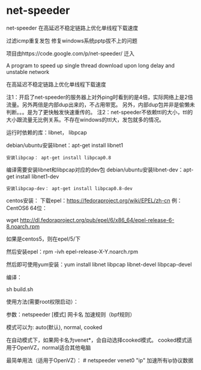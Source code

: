 # net-speeder
net-speeder 在高延迟不稳定链路上优化单线程下载速度 

过滤icmp重复发包
修复windows系统pptp拔不上的问题

项目由https://code.google.com/p/net-speeder/  迁入


A program to speed up single thread download upon long delay and unstable network

在高延迟不稳定链路上优化单线程下载速度

注1：开启了net-speeder的服务器上对外ping时看到的是4倍，实际网络上是2倍流量。另外两倍是内部dup出来的，不占用带宽。
另外，内部dup包并非是偷懒未判断。。。是为了更快触发快速重传的。
注2：net-speeder不依赖ttl的大小，ttl的大小跟流量无比例关系。不存在windows的ttl大，发包就多的情况。

运行时依赖的库：libnet， libpcap

debian/ubuntu安装libnet：apt-get install libnet1

    安装libpcap： apt-get install libpcap0.8 

编译需要安装libnet和libpcap对应的dev包 debian/ubuntu安装libnet-dev：apt-get install libnet1-dev

    安装libpcap-dev： apt-get install libpcap0.8-dev 

centos安装： 下载epel：https://fedoraproject.org/wiki/EPEL/zh-cn 例：CentOS6 64位：

wget http://dl.fedoraproject.org/pub/epel/6/x86_64/epel-release-6-8.noarch.rpm

如果是centos5，则在epel/5/下

然后安装epel：rpm -ivh epel-release-X-Y.noarch.rpm

然后即可使用yum安装：yum install libnet libpcap libnet-devel libpcap-devel

编译：

sh build.sh

使用方法(需要root权限启动）：

参数：netspeeder [模式] 网卡名 加速规则（bpf规则）

模式可以为: auto(默认), normal, cooked

在自动模式下，如果网卡名为venet*，会自动选择cooked模式。
cooked模式适用于OpenVZ，normal适合其他电脑

最简单用法（适用于OpenVZ）： # netspeeder venet0 "ip" 加速所有ip协议数据
